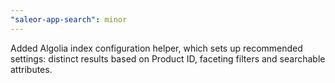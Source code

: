 ```yaml
---
"saleor-app-search": minor
---
```


Added Algolia index configuration helper, which sets up recommended settings: distinct results based on Product ID, faceting filters and searchable attributes.
